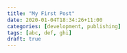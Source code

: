 ```yaml
---
title: "My First Post"
date: 2020-01-04T18:34:26+11:00
categories: [development, publishing]
tags: [abc, def, ghi]
draft: true
---
```


